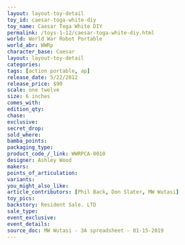 ```yaml
---
layout: layout-toy-detail 
toy_id: caesar-toga-white-diy
toy_name: Caesar Toga White DIY
permalink: /toys-1-12/caesar-toga-white-diy.html
world: World War Robot Portable
world_abr: WWRp
character_base: Caesar
layout: layout-toy-detail
categories: 
tags: [action portable, ap] 
release_date: 5/22/2012
release_price: $90 
scale: one twelve
size: 6 inches
comes_with: 
edition_qty: 
chase: 
exclusive: 
secret_drop: 
sold_where: 
bamba_points: 
packaging_type: 
product_code_/_link: WWRPCA-0010
designer: Ashley Wood
makers: 
points_of_articulation: 
variants: 
you_might_also_like: 
article_contributors: [Phil Back, Don Slater, MW Wutasi]
toy_pics: 
backstory: Resident Sale. LTD
sale_type: 
event_exclusive: 
event_details: 
source_doc: MW Wutasi - 3A spreadsheet - 01-15-2019
---
```

